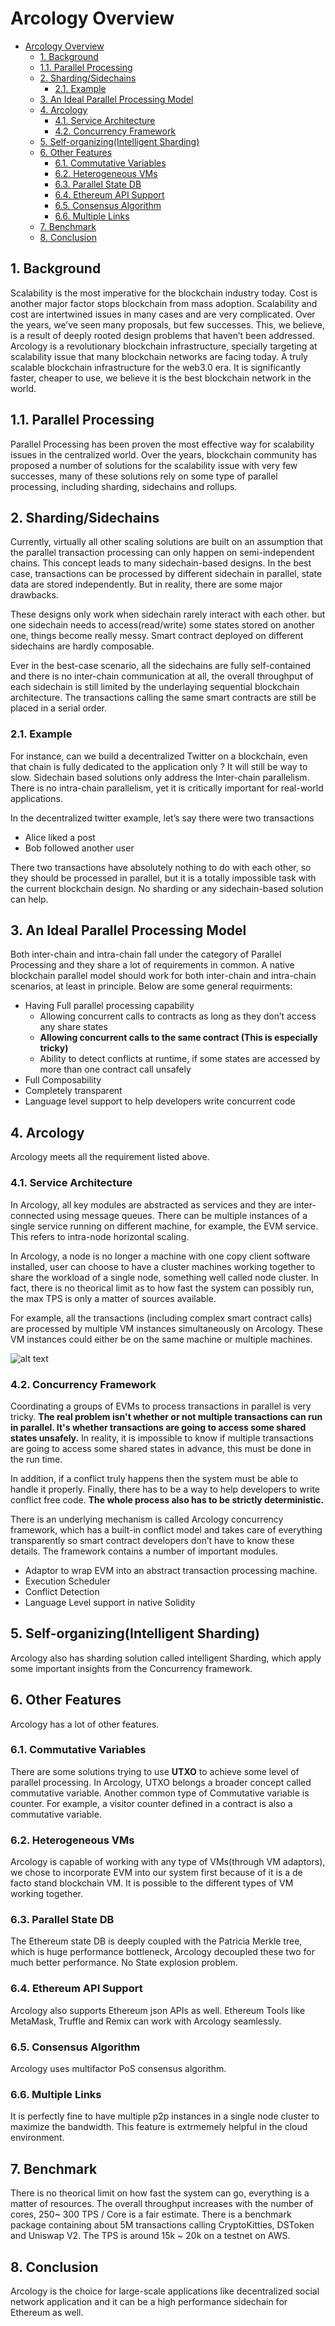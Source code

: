 # Arcology Overview

- [Arcology Overview](#arcology-overview)
  - [1. Background](#1-background)
  - [1.1. Parallel Processing](#11-parallel-processing)
  - [2. Sharding/Sidechains](#2-shardingsidechains)
    - [2.1. Example](#21-example)
  - [3. An Ideal Parallel Processing Model](#3-an-ideal-parallel-processing-model)
  - [4. Arcology](#4-arcology)
    - [4.1. Service Architecture](#41-service-architecture)
    - [4.2. Concurrency Framework](#42-concurrency-framework)
  - [5. Self-organizing(Intelligent Sharding)](#5-self-organizingintelligent-sharding)
  - [6. Other Features](#6-other-features)
    - [6.1. Commutative Variables](#61-commutative-variables)
    - [6.2. Heterogeneous VMs](#62-heterogeneous-vms)
    - [6.3. Parallel State DB](#63-parallel-state-db)
    - [6.4. Ethereum API Support](#64-ethereum-api-support)
    - [6.5. Consensus Algorithm](#65-consensus-algorithm)
    - [6.6. Multiple Links](#66-multiple-links)
  - [7. Benchmark](#7-benchmark)
  - [8. Conclusion](#8-conclusion)

## 1. Background

Scalability is the most imperative for the blockchain industry today. Cost is another major factor stops blockchain from mass adoption. Scalability and cost are intertwined issues in many cases and are very complicated. Over the years, we’ve seen many proposals, but few successes. This, we believe, is a result of deeply rooted design problems that haven’t been addressed. 
Arcology is a revolutionary blockchain infrastructure, specially targeting at scalability issue that many blockchain networks are facing today. A truly scalable blockchain infrastructure for the web3.0 era. It is significantly faster, cheaper to use, we believe it is the best blockchain network in the world.

## 1.1. Parallel Processing

Parallel Processing has been proven the most effective way for scalability issues in the centralized world. Over the years, blockchain community has proposed a number of solutions for the scalability issue with very few successes, many of these solutions rely on some type of parallel processing, including sharding, sidechains and rollups.

## 2. Sharding/Sidechains

Currently, virtually all other scaling solutions are built on an assumption that the parallel transaction processing can only happen on semi-independent chains. This concept leads to many sidechain-based designs. In the best case, transactions can be processed by different sidechain in parallel, state data are stored independently.  But in reality, there are some major drawbacks.

These designs only work when sidechain rarely interact with each other. but one sidechain needs to access(read/write) some states stored on another one, things become really messy. Smart contract deployed on different sidechains are hardly composable.

Ever in the best-case scenario, all the sidechains are fully self-contained and there is no inter-chain communication at all, the overall throughput of each sidechain is still limited by the underlaying sequential blockchain architecture. The transactions calling the same smart contracts are still be placed in a serial order.  

### 2.1. Example

For instance, can we build a decentralized Twitter on a blockchain, even that chain is fully dedicated to the application only ?  It will still be way to slow. Sidechain based solutions only address the Inter-chain parallelism. There is no intra-chain parallelism, yet it is critically important for real-world applications.

In the decentralized twitter example, let’s say there were two transactions

- Alice liked a post
- Bob followed another user
  
There two transactions have absolutely nothing to do with each other, so they should be processed in parallel, but it is a totally impossible task with the current blockchain design. No sharding or any sidechain-based solution can help.

## 3. An Ideal Parallel Processing Model

Both inter-chain and intra-chain fall under the category of Parallel Processing and they share a lot of requirements in common. A native blockchain parallel  model should work for both
inter-chain and intra-chain scenarios, at least in principle. Below are some general requirments:

- Having Full parallel processing capability
  - Allowing concurrent calls to contracts as long as they don’t access any share states
  - **Allowing concurrent calls to the same contract (This is especially tricky)**
  - Ability to detect conflicts at runtime, if some states are accessed by more than one contract call unsafely
- Full Composability
- Completely transparent
- Language level support to help developers write concurrent code
  
## 4. Arcology

Arcology meets all the requirement listed above.

### 4.1. Service Architecture

In Arcology, all key modules are abstracted as services and they are inter-connected using message queues. There can be multiple instances of a single service running on different machine, for example, the EVM service. This refers to intra-node horizontal scaling.

In Arcology, a node is no longer a machine with one copy client software installed, user can choose to have a cluster machines working together to share the workload of a single node, something well called node cluster. In fact, there is no theorical limit as to how fast the system can possibly run, the max TPS is only a matter of sources available.

For example, all the transactions (including complex smart contract calls) are processed by multiple VM instances simultaneously on Arcology. These VM instances could either be on the same machine or multiple machines.

![alt text](./img/architecture-diagram.svg)

### 4.2. Concurrency Framework

Coordinating a groups of EVMs to process transactions in parallel is very tricky. **The real problem isn't whether or not multiple transactions can run in parallel. It's whether transactions are going to access some shared states unsafely.** In reality, it is impossible to know if multiple transactions are going to access some shared states in advance, this must be done in the run time.

In addition, if a conflict truly happens then the system must be able to handle it properly. Finally, there has to be a way to help developers to write conflict free code. **The whole process also has to be strictly deterministic.**

There is an underlying mechanism is called Arcology concurrency framework, which has a built-in conflict model and takes care of everything transparently so smart contract developers don’t have to know these details. The framework contains a number of important modules.  

- Adaptor to wrap EVM into an abstract transaction processing machine.
- Execution Scheduler
- Conflict Detection
- Language Level support in native Solidity

## 5. Self-organizing(Intelligent Sharding)

Arcology also has sharding solution called intelligent Sharding, which apply some important insights from the Concurrency framework.

## 6. Other Features
Arcology has a lot of other features.

### 6.1. Commutative Variables
There are some solutions trying to use **UTXO** to achieve some level of parallel processing. In Arcology, UTXO belongs a broader concept
called commutative variable. Another common type of Commutative variable is counter. For example, a visitor counter defined in a contract
is also a commutative variable.

### 6.2. Heterogeneous VMs
Arcology is capable of working with any type of VMs(through VM adaptors), we chose to incorporate EVM into our system first because of it is a de facto stand blockchain VM. It is possible 
to the different types of VM working together.

### 6.3. Parallel State DB
The Ethereum state DB is deeply coupled with the Patricia Merkle tree, which is huge performance bottleneck, Arcology decoupled these two for much better performance. No State explosion problem.

### 6.4. Ethereum API Support
Arcology also supports Ethereum json APIs as well. Ethereum Tools like  MetaMask, Truffle and Remix can work with Arcology seamlessly.

### 6.5. Consensus Algorithm
Arcology uses multifactor PoS consensus algorithm.  

### 6.6. Multiple Links
It is perfectly fine to have multiple p2p instances in a single node cluster to maximize the bandwidth. This feature is extrmemely helpful in the cloud environment.

## 7. Benchmark
There is no theorical limit on how fast the system can go, everything is a matter of resources. The overall throughput increases with the number of cores, 250~ 300 TPS / Core is a fair estimate.
There is a benchmark package containing about 5M transactions calling CryptoKitties, DSToken and Uniswap V2.  The TPS is around 15k ~ 20k on a testnet on AWS.

## 8. Conclusion
Arcology is the choice for large-scale applications like decentralized social network application and it can be a high performance sidechain for Ethereum as well.




